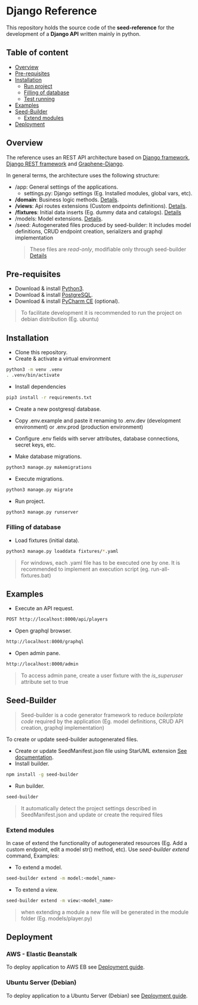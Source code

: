 # Django Reference

This repository holds the source code of the **seed-reference** for the development of a **Django API** written mainly in python.

## Table of content

-   [Overview](#overview)
-   [Pre-requisites](#pre-requisites)
-   [Installation](#installation)
    -   [Run project](#run-project)
    -   [Filling of database](#filling-of-database)
    -   [Test running](#test-running)
-   [Examples](#examples)
-   [Seed-Builder](#seed-builder)
    -   [Extend modules](#extend-modules)
-   [Deployment](#deployment)
    
## Overview

The reference uses an REST API architecture based on [Django framework](https://www.djangoproject.com), [Django REST framework](https://www.django-rest-framework.org) and [Graphene-Django](https://docs.graphene-python.org/projects/django/en/latest/).

In general terms, the architecture uses the following structure:

-   /app: General settings of the applications.
    -   settings.py: Django settings (Eg. Installed modules, global vars, etc).
-   **/domain**: Business logic methods. [Details](./domain/README.md).
-   **/views**: Api routes extensions (Custom endpoints definitions). [Details](./views/README.md).
-   **/fixtures**: Initial data inserts (Eg. dummy data and catalogs). [Details](https://docs.djangoproject.com/en/3.1/howto/initial-data/)
-   /models: Model extensions. [Details](./models/README.md).
-   /seed: Autogenerated files produced by seed-builder: It includes model definitions, CRUD endpoint creation, serializers and graphql implementation
    >   These files are *read-only*, modifiable only through seed-builder [Details](#seed-builder)

## Pre-requisites

-   Download & install [Python3](https://www.python.org/downloads/).
-   Download & install [PostgreSQL](https://www.postgresqltutorial.com/postgresql-getting-started/).
-   Download & install [PyCharm CE](https://www.jetbrains.com/pycharm/download/) (optional).
>   To facilitate development it is recommended to run the project on debian distribution (Eg. ubuntu)


## Installation

-   Clone this repository.
-   Create & activate a virtual environment
```bash
python3 -m venv .venv
. .venv/bin/activate
```

-  Install dependencies
```bash
pip3 install -r requirements.txt
```

-   Create a new postgresql database.
-   Copy .env.example and paste it renaming to .env.dev (development environment) or .env.prod (production environment)
-   Configure .env fields with server attributes, database connections, secret keys, etc.

-   Make database migrations.
```bash
python3 manage.py makemigrations
```

-   Execute migrations.
```bash
python3 manage.py migrate
```

-   Run project.
```bash
python3 manage.py runserver
```

### Filling of database 

-   Load fixtures (initial data).
```bash
python3 manage.py loaddata fixtures/*.yaml
```
>  For windows, each .yaml file has to be executed one by one. It is recommended to implement an execution script (eg. run-all-fixtures.bat)

## Examples

-   Execute an API request.
```bash
POST http://localhost:8000/api/players
```

-   Open graphql browser.
```bash
http://localhost:8000/graphql
```

-   Open admin pane.
```bash
http://localhost:8000/admin
```
>   To access admin pane, create a user fixture with the *is_superuser* attribute set to true 

## Seed-Builder

>   Seed-builder is a code generator framework to reduce *boilerplate code* required by the application (Eg. model definitions, CRUD API creation, graphql implementation) 

To create or update seed-builder autogenerated files.

-   Create or update SeedManifest.json file using StarUML extension [See documentation](https://github.com/erick-rivas/seed-staruml/blob/master/README.md).
-   Install builder.
```bash
npm install -g seed-builder
``` 
-   Run builder.
```bash
seed-builder
``` 
>   It automatically detect the project settings described in SeedManifest.json and update or create the required files

### Extend modules

In case of extend the functionality of autogenerated resources (Eg. Add a custom endpoint, edit a model str() method, etc). Use *seed-builder extend* command, Examples:

-   To extend a model.
```bash
seed-builder extend -m model:<model_name>
``` 

-   To extend a view.
```bash
seed-builder extend -m view:<model_name>
``` 
>   when extending a module a new file will be generated in the module folder (Eg. models/player.py)

## Deployment

### AWS - Elastic Beanstalk

To deploy application to AWS EB see [Deployment guide](./bin/aws-eb/deployment.md).

### Ubuntu Server (Debian)

To deploy application to a Ubuntu Server (Debian) see [Deployment guide](./bin/ubuntu/deployment.md).